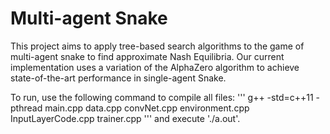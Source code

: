 # Multi-agent Snake
This project aims to apply tree-based search algorithms to the game of multi-agent snake to find approximate Nash Equilibria. Our current implementation uses a variation of the AlphaZero algorithm to achieve state-of-the-art performance in single-agent Snake.

To run, use the following command to compile all files:
'''
g++ -std=c++11 -pthread main.cpp data.cpp convNet.cpp environment.cpp InputLayerCode.cpp trainer.cpp
'''
and execute './a.out'.
